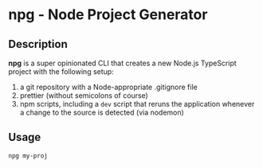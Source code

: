 # npg - Node Project Generator

## Description

**npg** is a super opinionated CLI that creates a new Node.js TypeScript project with the following setup:

1. a git repository with a Node-appropriate .gitignore file
2. prettier (without semicolons of course)
3. npm scripts, including a `dev` script that reruns the application whenever a change to the source is detected (via nodemon)

## Usage

```sh
npg my-proj
```
